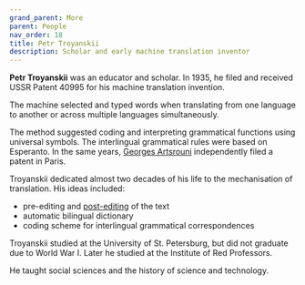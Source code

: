```yaml
---
grand_parent: More
parent: People
nav_order: 18
title: Petr Troyanskii
description: Scholar and early machine translation inventor
---
```


**Petr Troyanskii** was an educator and scholar. In 1935, he filed and received USSR Patent 40995 for his machine translation invention.

The machine selected and typed words when translating from one language to another or across multiple languages simultaneously.

The method suggested coding and interpreting grammatical functions using universal symbols.
The interlingual grammatical rules were based on Esperanto. In the same years, [Georges Artsrouni](georges-artsrouni.md) independently filed a patent in Paris.

Troyanskii dedicated almost two decades of his life to the mechanisation of translation. His ideas included:
* pre-editing and [post-editing](/../workflows/post-editing.md) of the text
* automatic bilingual dictionary
* coding scheme for interlingual grammatical correspondences

Troyanskii studied at the University of St. Petersburg, but did not graduate due to World War I.
Later he studied at the Institute of Red Professors.

He taught social sciences and the history of science and technology.
